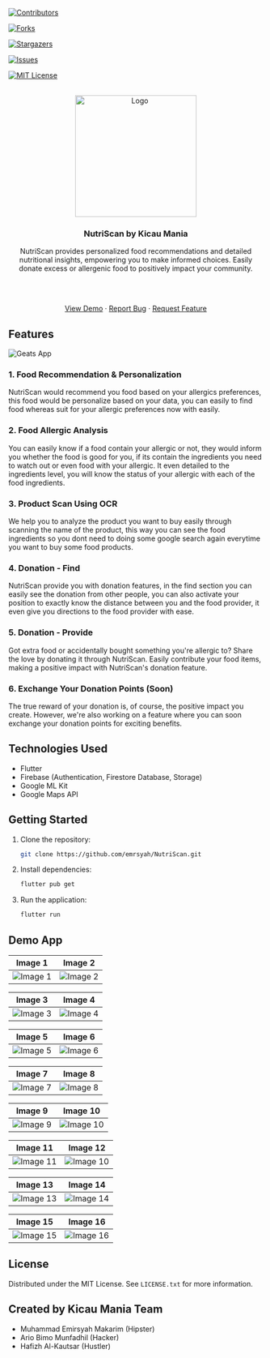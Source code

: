 [![Contributors][contributors-shield]][contributors-url]

[![Forks][forks-shield]][forks-url]

[![Stargazers][stars-shield]][stars-url]

[![Issues][issues-shield]][issues-url]

[![MIT License][license-shield]][license-url]

<!-- PROJECT LOGO -->

<br />

<div  align="center">

<a  href="https://github.com/codeyzx/geats">

<img  src="assets/image/nutriscan-logo.png"  alt="Logo"  width="240">

</a>

<h3  align="center">NutriScan by Kicau Mania</h3>

<p  align="center">

NutriScan provides personalized food recommendations and detailed nutritional insights, empowering you to make informed choices. Easily donate excess or allergenic food to positively impact your community.

<br/>
<br/>

<a  href="https://github.com/emrsyah/NutriScan">View Demo</a>
·
<a  href="https://github.com/emrsyah/NutriScan/issues">Report Bug</a>
·
<a  href="https://github.com/emrsyah/NutriScan/issues">Request Feature</a>

</p>

</div>

## Features

<img  src="assets/image/nutriscan-banner.png"  alt="Geats App">

### 1. Food Recommendation & Personalization

NutriScan would recommend you food based on your allergics preferences, this food would be personalize based on your data, you can easily to find food whereas suit for your allergic preferences now with easily.

### 2. Food Allergic Analysis

You can easily know if a food contain your allergic or not, they would inform you whether the food is good for you, if its contain the ingredients you need to watch out or even food with your allergic. It even detailed to the ingredients level, you will know the status of your allergic with each of the food ingredients.

### 3. Product Scan Using OCR

We help you to analyze the product you want to buy easily through scanning the name of the product, this way you can see the food ingredients so you dont need to doing some google search again everytime you want to buy some food products.

### 4. Donation - Find

NutriScan provide you with donation features, in the find section you can easily see the donation from other people, you can also activate your position to exactly know the distance between you and the food provider, it even give you directions to the food provider with ease.

### 5. Donation - Provide

Got extra food or accidentally bought something you're allergic to? Share the love by donating it through NutriScan. Easily contribute your food items, making a positive impact with NutriScan's donation feature.

### 6. Exchange Your Donation Points (Soon)

The true reward of your donation is, of course, the positive impact you create. However, we're also working on a feature where you can soon exchange your donation points for exciting benefits.

## Technologies Used

- Flutter
- Firebase (Authentication, Firestore Database, Storage)
- Google ML Kit
- Google Maps API

## Getting Started

1. Clone the repository:
   ```sh
   git clone https://github.com/emrsyah/NutriScan.git
   ```
2. Install dependencies:
   ```sh
   flutter pub get
   ```
3. Run the application:
   ```sh
   flutter run
   ```

## Demo App

| Image 1                            | Image 2                            |
| ---------------------------------- | ---------------------------------- |
| ![Image 1](assets/image/rm1.jpg) | ![Image 2](assets/image/rm2.jpg) |

| Image 3                            | Image 4                            |
| ---------------------------------- | ---------------------------------- |
| ![Image 3](assets/image/rm3.jpg) | ![Image 4](assets/image/rm4.jpg) |

| Image 5                            | Image 6                            |
| ---------------------------------- | ---------------------------------- |
| ![Image 5](assets/image/rm5.jpg) | ![Image 6](assets/image/rm6.jpg) |

| Image 7                            | Image 8                            |
| ---------------------------------- | ---------------------------------- |
| ![Image 7](assets/image/rm7.jpg) | ![Image 8](assets/image/rm8.jpg) |

| Image 9                            | Image 10                             |
| ---------------------------------- | ------------------------------------ |
| ![Image 9](assets/image/rm9.jpg) | ![Image 10](assets/image/rm10.jpg) |

| Image 11                           | Image 12                             |
| ---------------------------------- | ------------------------------------ |
| ![Image 11](assets/image/rm11.jpg)| ![Image 10](assets/image/rm12.jpg) |

| Image 13                           | Image 14                             |
| ---------------------------------- | ------------------------------------ |
| ![Image 13](assets/image/rm13.jpg)| ![Image 14](assets/image/rm14.jpg) |

| Image 15                           | Image 16                            |
| ---------------------------------- | ------------------------------------ |
| ![Image 15](assets/image/rm15.jpg)| ![Image 16](assets/image/rm16.jpg) |


## License

Distributed under the MIT License. See `LICENSE.txt` for more information.

## Created by Kicau Mania Team 
- Muhammad Emirsyah Makarim (Hipster)
- Ario Bimo Munfadhil (Hacker)
- Hafizh Al-Kautsar (Hustler)
<!-- MARKDOWN LINKS & IMAGES -->

<!-- https://www.markdownguide.org/basic-syntax/#reference-style-links -->

[contributors-shield]: https://img.shields.io/github/contributors/emrsyah/NutriScan.svg?style=for-the-badge
[contributors-url]: https://github.com/emrsyah/NutriScan/graphs/contributors
[forks-shield]: https://img.shields.io/github/forks/emrsyah/NutriScan.svg?style=for-the-badge
[forks-url]: https://github.com/emrsyah/NutriScan/network/members
[stars-shield]: https://img.shields.io/github/stars/emrsyah/NutriScan.svg?style=for-the-badge
[stars-url]: https://github.com/emrsyah/NutriScan/stargazers
[issues-shield]: https://img.shields.io/github/issues/emrsyah/NutriScan.svg?style=for-the-badge
[issues-url]: https://github.com/emrsyah/NutriScan/issues
[license-shield]: https://img.shields.io/github/license/othneildrew/Best-README-Template.svg?style=for-the-badge
[license-url]: https://github.com/emrsyah/NutriScan/blob/main/LICENSE.txt
